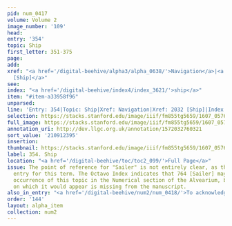 ```yaml
---
pid: num_0417
volume: Volume 2
image_number: '109'
head:
entry: '354'
topic: Ship
first_letter: 351-375
page:
add:
xref: "<a href='/digital-beehive/alpha3/alpha_0638/'>Navigation</a>|<a href='/digital-beehive/num9/num_2967/'>2032
  [Ship]</a>"
see:
index: "<a href='/digital-beehive/index4/index_3621/'>ship</a>"
item: "#item-a33958f96"
unparsed:
line: 'Entry: 354|Topic: Ship|Xref: Navigation|Xref: 2032 [Ship]|Index: ship|#item-a33958f96'
selection: https://stacks.stanford.edu/image/iiif/fm855tg5659/1607_0576/270,2395,3028,624/full/0/default.jpg
full_image: https://stacks.stanford.edu/image/iiif/fm855tg5659/1607_0576/full/full/0/default.jpg
annotation_uri: http://dev.llgc.org.uk/annotation/1572032760321
sort_value: '210912395'
insertion:
thumbnail: https://stacks.stanford.edu/image/iiif/fm855tg5659/1607_0576/270,2395,600,180/250,/0/default.jpg
label: 354. Ship
location: "<a href='/digital-beehive/toc/toc2_099/'>Full Page</a>"
issue: The point of reference for "Sailer" is not entirely clear, as there is no alphabetical
  entry for this term. The Octavo Index indicates that 764 [Sailer] may be the earliest
  occurrence of this topic in the Numerical section of the Alvearium, but the page
  on which it would appear is missing from the manuscript.
also_in_entry: "<a href='/digital-beehive/num2/num_0418/'>To acknowledge</a>"
order: '144'
layout: alpha_item
collection: num2
---
```

